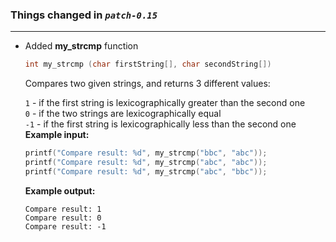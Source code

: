 ### Things changed in *`patch-0.15`*
---
   
   
* Added __my_strcmp__ function  
    ```C
    int my_strcmp (char firstString[], char secondString[])
    ```   
    Compares two given strings, and returns 3 different values: 
      
    `1` - if the first string is lexicographically greater than the second one  
    `0` - if the two strings are lexicographically equal  
    `-1`   - if the first string is lexicographically less than the second one  
    __Example input:__    
             
    ```C
    printf("Compare result: %d", my_strcmp("bbc", "abc")); 
    printf("Compare result: %d", my_strcmp("abc", "abc"));
    printf("Compare result: %d", my_strcmp("abc", "bbc"));
    ```  
    __Example output:__    
    ```
    Compare result: 1  
    Compare result: 0  
    Compare result: -1  
    ```  
  
  
